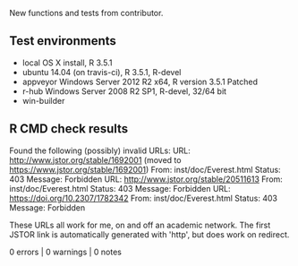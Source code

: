 New functions and tests from contributor.

## Test environments
* local OS X install, R 3.5.1
* ubuntu 14.04 (on travis-ci), R 3.5.1, R-devel
* appveyor Windows Server 2012 R2 x64, R version 3.5.1 Patched
* r-hub Windows Server 2008 R2 SP1, R-devel, 32/64 bit
* win-builder

## R CMD check results

Found the following (possibly) invalid URLs:
  URL: http://www.jstor.org/stable/1692001 (moved to https://www.jstor.org/stable/1692001)
    From: inst/doc/Everest.html
    Status: 403
    Message: Forbidden
  URL: http://www.jstor.org/stable/20511613
    From: inst/doc/Everest.html
    Status: 403
    Message: Forbidden
  URL: https://doi.org/10.2307/1782342
    From: inst/doc/Everest.html
    Status: 403
    Message: Forbidden
    
These URLs all work for me, on and off an academic network. The first JSTOR link
is automatically generated with 'http', but does work on redirect.

0 errors | 0 warnings | 0 notes

